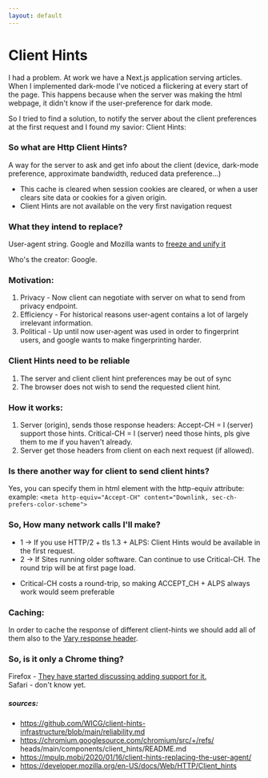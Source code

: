 ```yaml
---
layout: default
---
```


# Client Hints 

I had a problem. 
At work we have a Next.js application serving articles. 
When I implemented dark-mode I've noticed a flickering at every start of the page. 
This happens because when the server was making the html webpage, it didn't know if the user-preference for dark mode. 

So I tried to find a solution, to notify the server about the client preferences at the first request and I found my savior: Client Hints: 

### So what are Http Client Hints? 
A way for the server to ask and get info about the client (device, dark-mode preference, approximate bandwidth, reduced data preference...)
* This cache is cleared when session cookies are cleared, or when a user clears site data or cookies for a given origin.
* Client Hints are not available on the very first navigation request 

### What they intend to replace?
User-agent string.
Google and Mozilla wants to [freeze and unify it](https://groups.google.com/a/chromium.org/g/blink-dev/c/-2JIRNMWJ7s/m/yHe4tQNLCgAJ)

Who's the creator: Google. 

### Motivation: 
1. Privacy - Now client can negotiate with server on what to send from privacy endpoint. 
2. Efficiency - For historical reasons user-agent contains a lot of largely irrelevant information.
3. Political -  Up until now user-agent was used in order to fingerprint users, and google wants to make fingerprinting harder.

### Client Hints need to be reliable
1. The server and client client hint preferences may be out of sync
2. The browser does not wish to send the requested client hint. 

### How it works: 
1. Server (origin), sends those response headers:
	Accept-CH = I (server) support those hints. 
	Critical-CH = I (server) need those hints, pls give them to me if you haven't already.
2. Server get those headers from client on each next request (if allowed). 

### Is there another way for client to send client hints?
Yes, you can specify them in html <meta> element with the http-equiv attribute:
example: `<meta http-equiv="Accept-CH" content="Downlink, sec-ch-prefers-color-scheme">`

### So, How many network calls I'll make? 
 - 1 -> If you use HTTP/2 + tls 1.3 + ALPS: Client Hints would be available in the first request.
 - 2 -> If Sites running older software. Can continue to use Critical-CH. The round trip will be at first page load. 
 
 * Critical-CH costs a round-trip, so making ACCEPT_CH + ALPS always work would seem preferable


### Caching:
In order to cache the response of different client-hints we should add all of them also to the [Vary response header](https://developer.mozilla.org/en-US/docs/Web/HTTP/Headers/Vary).

### So, is it only a Chrome thing? 
Firefox - [They have started discussing adding support for it.](https://bugzilla.mozilla.org/show_bug.cgi?id=935216)  
Safari - don't know yet. 


##### _sources:_
- https://github.com/WICG/client-hints-infrastructure/blob/main/reliability.md  
- https://chromium.googlesource.com/chromium/src/+/refs/  
heads/main/components/client_hints/README.md   
- https://mpulp.mobi/2020/01/16/client-hints-replacing-the-user-agent/  
- https://developer.mozilla.org/en-US/docs/Web/HTTP/Client_hints  
